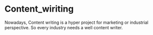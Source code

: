 # Content_wiriting
Nowadays, Content writing is a hyper project for marketing or industrial perspective. So every industry needs a well content writer. 

